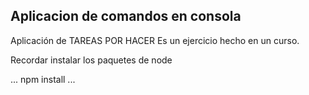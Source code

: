 ## Aplicacion de comandos en consola

Aplicación de TAREAS POR HACER
Es un ejercicio hecho en un curso.


Recordar instalar los paquetes de node

...
npm install
...